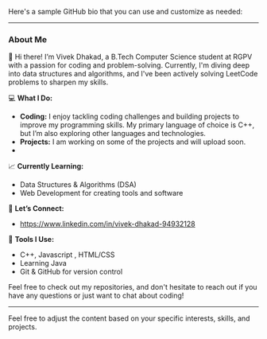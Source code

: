 Here's a sample GitHub bio that you can use and customize as needed:

---

### About Me

👋 Hi there! I’m Vivek Dhakad, a B.Tech Computer Science student at RGPV with a passion for coding and problem-solving. Currently, I'm diving deep into data structures and algorithms, and I've been actively solving LeetCode problems to sharpen my skills.

💻 **What I Do:**
- **Coding:** I enjoy tackling coding challenges and building projects to improve my programming skills. My primary language of choice is C++, but I’m also exploring other languages and technologies.
- **Projects:** I am working on some of the projects and will upload soon.
- 
📈 **Currently Learning:**
- Data Structures & Algorithms (DSA)
- Web Development for creating tools and software

🌟 **Let’s Connect:**
- https://www.linkedin.com/in/vivek-dhakad-94932128

🔧 **Tools I Use:**
- C++, Javascript , HTML/CSS
- Learning Java
- Git & GitHub for version control
 

Feel free to check out my repositories, and don't hesitate to reach out if you have any questions or just want to chat about coding!

---

Feel free to adjust the content based on your specific interests, skills, and projects.
<!---
Vivekdhakad04/Vivekdhakad04 is a ✨ special ✨ repository because its `README.md` (this file) appears on your GitHub profile.
You can click the Preview link to take a look at your changes.
--->

